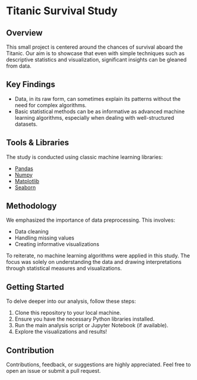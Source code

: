 # Titanic Survival Study

## Overview
This small project is centered around the chances of survival aboard the Titanic. Our aim is to showcase that even with simple techniques such as descriptive statistics and visualization, significant insights can be gleaned from data. 

## Key Findings
- Data, in its raw form, can sometimes explain its patterns without the need for complex algorithms.
- Basic statistical methods can be as informative as advanced machine learning algorithms, especially when dealing with well-structured datasets.

## Tools & Libraries
The study is conducted using classic machine learning libraries:
- [Pandas](https://pandas.pydata.org/)
- [Numpy](https://numpy.org/)
- [Matplotlib](https://matplotlib.org/)
- [Seaborn](https://seaborn.pydata.org/)

## Methodology
We emphasized the importance of data preprocessing. This involves:
- Data cleaning
- Handling missing values
- Creating informative visualizations

To reiterate, no machine learning algorithms were applied in this study. The focus was solely on understanding the data and drawing interpretations through statistical measures and visualizations.

## Getting Started
To delve deeper into our analysis, follow these steps:
1. Clone this repository to your local machine.
2. Ensure you have the necessary Python libraries installed.
3. Run the main analysis script or Jupyter Notebook (if available).
4. Explore the visualizations and results!

## Contribution
Contributions, feedback, or suggestions are highly appreciated. Feel free to open an issue or submit a pull request.

